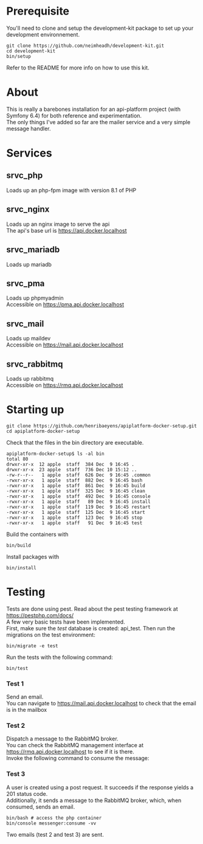 # Prerequisite

You'll need to clone and setup the development-kit package to set up your development environnement.

```
git clone https://github.com/neimheadh/development-kit.git
cd development-kit
bin/setup
```
Refer to the README for more info on how to use this kit.

# About

This is really a barebones installation for an api-platform project (with Symfony 6.4) for both reference and experimentation.  
The only things I've added so far are the mailer service and a very simple message handler.   

# Services

## srvc_php
Loads up an php-fpm image with version 8.1 of PHP
## srvc_nginx
Loads up an nginx image to serve the api  
The api's base url is https://api.docker.localhost
## srvc_mariadb
Loads up mariadb
## srvc_pma
Loads up phpmyadmin  
Accessible on https://pma.api.docker.localhost
## srvc_mail
Loads up maildev  
Accessible on https://mail.api.docker.localhost
## srvc_rabbitmq
Loads up rabbitmq   
Accessible on https://rmq.api.docker.localhost

# Starting up

```
git clone https://github.com/henribaeyens/apiplatform-docker-setup.git
cd apiplatform-docker-setup
```
Check that the files in the bin directory are executable.
```
apiplatform-docker-setup$ ls -al bin
total 80
drwxr-xr-x  12 apple  staff  384 Dec  9 16:45 .
drwxr-xr-x  23 apple  staff  736 Dec 10 15:12 ..
-rw-r--r--   1 apple  staff  626 Dec  9 16:45 .common
-rwxr-xr-x   1 apple  staff  882 Dec  9 16:45 bash
-rwxr-xr-x   1 apple  staff  861 Dec  9 16:45 build
-rwxr-xr-x   1 apple  staff  325 Dec  9 16:45 clean
-rwxr-xr-x   1 apple  staff  492 Dec  9 16:45 console
-rwxr-xr-x   1 apple  staff   89 Dec  9 16:45 install
-rwxr-xr-x   1 apple  staff  119 Dec  9 16:45 restart
-rwxr-xr-x   1 apple  staff  125 Dec  9 16:45 start
-rwxr-xr-x   1 apple  staff  123 Dec  9 16:45 stop
-rwxr-xr-x   1 apple  staff   91 Dec  9 16:45 test

```
Build the containers with

```
bin/build
```
Install packages with
```
bin/install
```

# Testing

Tests are done using pest. Read about the pest testing framework at https://pestphp.com/docs/  
A few very basic tests have been implemented.  
First, make sure the *test* database is created: api_test. Then run the migrations on the test environment:
```
bin/migrate -e test
```

Run the tests with the following command:
```
bin/test
```

### Test 1
Send an email.   
You can navigate to https://mail.api.docker.localhost to check that the email is in the mailbox
### Test 2
Dispatch a message to the RabbitMQ broker.   
You can check the RabbitMQ management interface at https://rmq.api.docker.localhost to see if it is there.   
Invoke the following command to consume the message:
### Test 3
A user is created using a post request. It succeeds if the response yields a 201 status code.   
Additionally, it sends a message to the RabbitMQ broker, which, when consumed, sends an email.

```
bin/bash # access the php container
bin/console messenger:consume -vv
```

Two emails (test 2 and test 3) are sent.